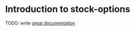 # Introduction to stock-options

TODO: write [great documentation](http://jacobian.org/writing/what-to-write/)
